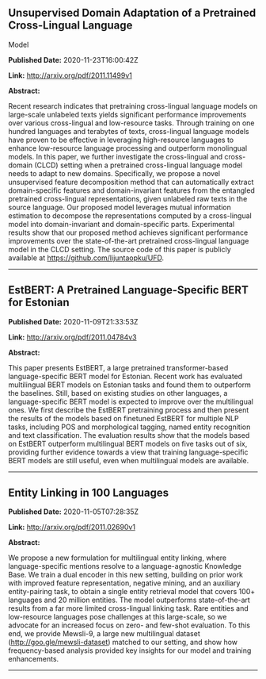 ## Unsupervised Domain Adaptation of a Pretrained Cross-Lingual Language
  Model

**Published Date:** 2020-11-23T16:00:42Z

**Link:** http://arxiv.org/pdf/2011.11499v1

**Abstract:**

  Recent research indicates that pretraining cross-lingual language models on
large-scale unlabeled texts yields significant performance improvements over
various cross-lingual and low-resource tasks. Through training on one hundred
languages and terabytes of texts, cross-lingual language models have proven to
be effective in leveraging high-resource languages to enhance low-resource
language processing and outperform monolingual models. In this paper, we
further investigate the cross-lingual and cross-domain (CLCD) setting when a
pretrained cross-lingual language model needs to adapt to new domains.
Specifically, we propose a novel unsupervised feature decomposition method that
can automatically extract domain-specific features and domain-invariant
features from the entangled pretrained cross-lingual representations, given
unlabeled raw texts in the source language. Our proposed model leverages mutual
information estimation to decompose the representations computed by a
cross-lingual model into domain-invariant and domain-specific parts.
Experimental results show that our proposed method achieves significant
performance improvements over the state-of-the-art pretrained cross-lingual
language model in the CLCD setting. The source code of this paper is publicly
available at https://github.com/lijuntaopku/UFD.


---

## EstBERT: A Pretrained Language-Specific BERT for Estonian

**Published Date:** 2020-11-09T21:33:53Z

**Link:** http://arxiv.org/pdf/2011.04784v3

**Abstract:**

  This paper presents EstBERT, a large pretrained transformer-based
language-specific BERT model for Estonian. Recent work has evaluated
multilingual BERT models on Estonian tasks and found them to outperform the
baselines. Still, based on existing studies on other languages, a
language-specific BERT model is expected to improve over the multilingual ones.
We first describe the EstBERT pretraining process and then present the results
of the models based on finetuned EstBERT for multiple NLP tasks, including POS
and morphological tagging, named entity recognition and text classification.
The evaluation results show that the models based on EstBERT outperform
multilingual BERT models on five tasks out of six, providing further evidence
towards a view that training language-specific BERT models are still useful,
even when multilingual models are available.


---

## Entity Linking in 100 Languages

**Published Date:** 2020-11-05T07:28:35Z

**Link:** http://arxiv.org/pdf/2011.02690v1

**Abstract:**

  We propose a new formulation for multilingual entity linking, where
language-specific mentions resolve to a language-agnostic Knowledge Base. We
train a dual encoder in this new setting, building on prior work with improved
feature representation, negative mining, and an auxiliary entity-pairing task,
to obtain a single entity retrieval model that covers 100+ languages and 20
million entities. The model outperforms state-of-the-art results from a far
more limited cross-lingual linking task. Rare entities and low-resource
languages pose challenges at this large-scale, so we advocate for an increased
focus on zero- and few-shot evaluation. To this end, we provide Mewsli-9, a
large new multilingual dataset (http://goo.gle/mewsli-dataset) matched to our
setting, and show how frequency-based analysis provided key insights for our
model and training enhancements.


---

